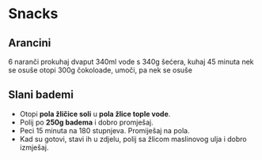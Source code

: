 # Snacks

## Arancini

6 naranči
prokuhaj dvaput
340ml vode s 340g šećera, kuhaj 45 minuta
nek se osuše
otopi 300g čokoloade, umoči, pa nek se osuše

## Slani bademi

* Otopi **pola žličice soli** u **pola žlice tople vode**.
* Polij po **250g badema** i dobro promješaj.
* Peci 15 minuta na 180 stupnjeva. Promiješaj na pola.
* Kad su gotovi, stavi ih u zdjelu, polij sa žlicom maslinovog ulja i dobro izmješaj.
